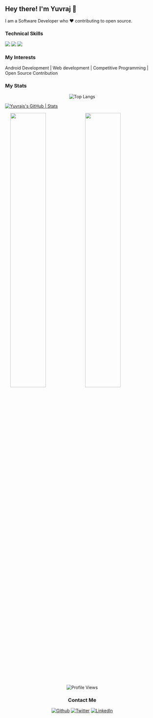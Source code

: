 ## Hey there! I'm Yuvraj 👋

I am a Software Developer who ❤ contributing to open source.
 
### Technical Skills

<img src="https://img.shields.io/badge/-Android Studio-orange?style=flat&logo=android-studio&logoColor=white"> <img src="https://img.shields.io/badge/-Kotlin-green?style=flat&logo=kotlin&logoColor=white"> <img src="https://img.shields.io/badge/-C%20&%20C++-659ad2?style=flat&logo=c%2B%2B&logoColor=ffffff"> <br />

### My Interests

Android Development | Web development | Competitive Programming | Open Source Contribution


### My Stats

<div align="center">
 

![Top Langs](https://github-readme-stats.vercel.app/api/top-langs/?username=Qomfortzone&show_icons=true&theme=tokyonight&layout=compact)
</div>

<div align="left">

[![Yuvrajs's GitHub | Stats](https://stats.quine.sh/qomfortzone/github?theme=dark)](https://quine.sh)
</div>

<img  src="https://github-readme-stats.vercel.app/api?username=Qomfortzone&show_icons=true&theme=tokyonight" width="48%" align="right" >
<img  src="https://github-readme-streak-stats.herokuapp.com/?user=Qomfortzone&theme=tokyonight" width="48%" align="right" >
<br>




<div align="center">

<div align="center">

![Profile Views](https://visitor-badge.laobi.icu/badge?page_id=Qomfortzone.Qomfortzone)
</div>


### Contact Me

<a href="https://github.com/Qomfortzone"><img alt="Github" src="https://img.shields.io/badge/GitHub-%2312100E.svg?&style=for-the-badge&logo=Github&logoColor=white"></a> 
<a href="https://twitter.com/yuvrajsinghgmx" rel="nofollow"><img alt="Twitter" src="https://img.shields.io/badge/twitter-%231DA1F2.svg?&style=for-the-badge&logo=twitter&logoColor=white"></a>
<a href="https://www.linkedin.com/in/Qomfortzone/" rel="nofollow"><img alt="LinkedIn" src="https://img.shields.io/badge/linkedin-%230077B5.svg?&style=for-the-badge&logo=linkedin&logoColor=white"></a> 


</div>

